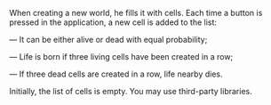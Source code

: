 When creating a new world, he fills it with cells. Each time a button is pressed in the application, a new cell is added to the list:

— It can be either alive or dead with equal probability;

— Life is born if three living cells have been created in a row;

— If three dead cells are created in a row, life nearby dies.

Initially, the list of cells is empty. You may use third-party libraries.
